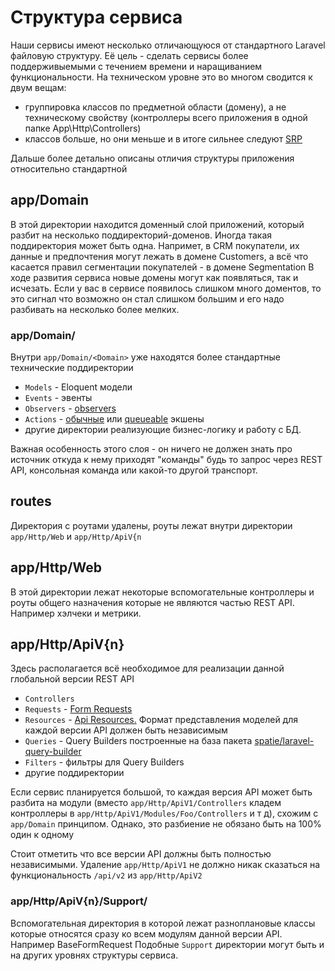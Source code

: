 # Структура сервиса

Наши сервисы имеют несколько отличающуюся от стандартного Laravel файловую структуру.
Её цель - сделать сервисы более поддерживыемыми с течением времени и наращиванием функциональности.
На техническом уровне это во многом сводится к двум вещам:
- группировка классов по предметной области (домену), а не техническому свойству (контроллеры всего приложения в одной папке App\Http\Controllers) 
- классов больше, но они меньше и в итоге сильнее следуют [SRP](https://en.wikipedia.org/wiki/Single-responsibility_principle)

Дальше более детально описаны отличия структуры приложения относительно стандартной

## app/Domain

В этой директории находится доменный слой приложений, который разбит на несколько поддиректорий-доменов. Иногда такая поддиректория может быть одна.
Напримет, в CRM покупатели, их данные и предпочтения могут лежать в домене Customers, а всё что касается правил сегментации покупателей - в домене Segmentation
В ходе развития сервиса новые домены могут как появляться, так и исчезать. Если у вас в сервисе появилось слишком много доментов, то это сигнал что возможно он стал слишком большим и его надо разбивать на несколько более мелких.

### app/Domain/<Domain>

Внутри `app/Domain/<Domain>` уже находятся более стандартные технические поддиректории 
- `Models` -  Eloquent модели
- `Events` - эвенты
- `Observers` - [observers](https://laravel.com/docs/8.x/eloquent#observers)
- `Actions` - [обычные](https://stitcher.io/blog/laravel-beyond-crud-03-actions) или [queueable](https://github.com/spatie/laravel-queueable-action) экшены
- другие директории реализующие бизнес-логику и работу с БД.

Важная особенность этого слоя - он ничего не должен знать про источник откуда к нему приходят "команды" будь то запрос через REST API, консольная команда или какой-то другой транспорт.

## routes

Директория с роутами удалены, роуты лежат внутри директории `app/Http/Web` и `app/Http/ApiV{n`

## app/Http/Web

В этой директории лежат некоторые вспомогательные контроллеры и роуты общего назначения которые не являются частью REST API. Например хэлчеки и метрики.

## app/Http/ApiV{n}

Здесь располагается всё необходимое для реализации данной глобальной версии REST API 
- `Controllers`
- `Requests` - [Form Requests](https://laravel.com/docs/master/validation#form-request-validation)
- `Resources` - [Api Resources.](https://laravel.com/docs/master/eloquent-resources#introduction) Формат представления моделей для каждой версии API должен быть независимым
- `Queries` - Query Builders построенные на база пакета [spatie/laravel-query-builder](https://github.com/spatie/laravel-query-builder/)
- `Filters` - фильтры для Query Builders
- другие поддиректории

Если сервис планируется большой, то каждая версия API может быть разбита на модули (вместо `app/Http/ApiV1/Controllers` кладем контроллеры в `app/Http/ApiV1/Modules/Foo/Controllers` и т д), схожим с `app/Domain` принципом. Однако, это разбиение не обязано быть на 100% один к одному

Стоит отметить что все версии API должны быть полностью независимыми. Удаление `app/Http/ApiV1` не должно никак сказаться на функциональность `/api/v2` из `app/Http/ApiV2`

### app/Http/ApiV{n}/Support/

Вспомогательная директория в которой лежат разноплановые классы которые относятся сразу ко всем модулям данной версии API. Например BaseFormRequest
Подобные `Support` директории могут быть и на других уровнях структуры сервиса.





